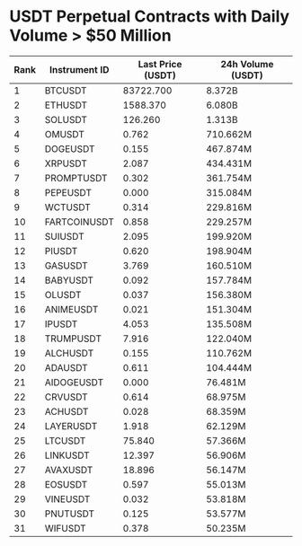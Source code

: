 # USDT Perpetual Contracts with Daily Volume > $50 Million

| Rank | Instrument ID | Last Price (USDT) | 24h Volume (USDT) |
|------|---------------|-------------------|-------------------|
| 1 | BTCUSDT | 83722.700 | 8.372B |
| 2 | ETHUSDT | 1588.370 | 6.080B |
| 3 | SOLUSDT | 126.260 | 1.313B |
| 4 | OMUSDT | 0.762 | 710.662M |
| 5 | DOGEUSDT | 0.155 | 467.874M |
| 6 | XRPUSDT | 2.087 | 434.431M |
| 7 | PROMPTUSDT | 0.302 | 361.754M |
| 8 | PEPEUSDT | 0.000 | 315.084M |
| 9 | WCTUSDT | 0.314 | 229.816M |
| 10 | FARTCOINUSDT | 0.858 | 229.257M |
| 11 | SUIUSDT | 2.095 | 199.920M |
| 12 | PIUSDT | 0.620 | 198.904M |
| 13 | GASUSDT | 3.769 | 160.510M |
| 14 | BABYUSDT | 0.092 | 157.784M |
| 15 | OLUSDT | 0.037 | 156.380M |
| 16 | ANIMEUSDT | 0.021 | 151.304M |
| 17 | IPUSDT | 4.053 | 135.508M |
| 18 | TRUMPUSDT | 7.916 | 122.040M |
| 19 | ALCHUSDT | 0.155 | 110.762M |
| 20 | ADAUSDT | 0.611 | 104.444M |
| 21 | AIDOGEUSDT | 0.000 | 76.481M |
| 22 | CRVUSDT | 0.614 | 68.975M |
| 23 | ACHUSDT | 0.028 | 68.359M |
| 24 | LAYERUSDT | 1.918 | 62.129M |
| 25 | LTCUSDT | 75.840 | 57.366M |
| 26 | LINKUSDT | 12.397 | 56.906M |
| 27 | AVAXUSDT | 18.896 | 56.147M |
| 28 | EOSUSDT | 0.597 | 55.013M |
| 29 | VINEUSDT | 0.032 | 53.818M |
| 30 | PNUTUSDT | 0.125 | 53.577M |
| 31 | WIFUSDT | 0.378 | 50.235M |
